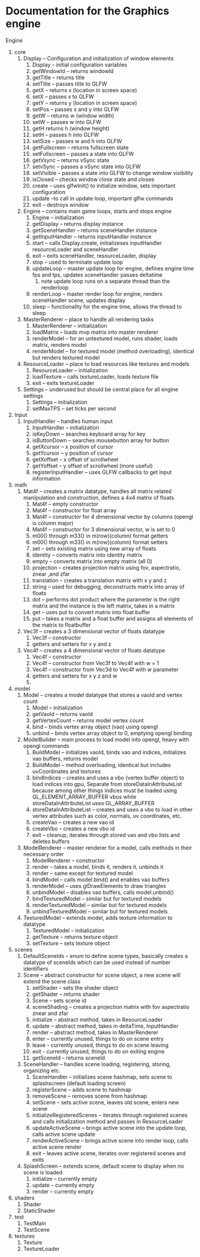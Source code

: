 # Documentation for the Graphics engine

Engine

1.  core
    1.  Display – Configuration and initialization of window elements
        1.  Display – initial configuration variables
        2.  getWindowId – returns windowId
        3.  getTitle – returns title
        4.  setTitle – passes title to GLFW
        5.  getX – returns x (location in screen space)
        6.  setX – passes x to GLFW
        7.  getY – returns y (location in screen space)
        8.  setPos – passes x and y into GLFW
        9.  getW – returns w (window width)
        10. setW – passes w into GLFW
        11. getH returns h (window height)
        12. setH – passes h into GLFW
        13. setSize – passes w and h into GLFW
        14. getFullscreen – returns fullscreen state
        15. setFullscreen – passes a state into GLFW
        16. getVsync – returns vSync state
        17. setvSync – passes a vSync state into GLFW
        18. setVisible – passes a state into GLFW to change window visibility
        19. isClosed – checks window close state and closes
        20. create – uses glfwInit() to initialize window, sets important configuration
        21. update –to call in update loop, important glfw commands
        22. exit – destroys window
    2.  Engine – contains main game loops, starts and stops engine
        1.  Engine – initialization
        2.  getDisplay – returns display instance
        3.  getSceneHandler – returns sceneHandler instance
        4.  getInputHandler – returns inputHandler instance
        5.  start – calls Display.create, initializeses inputHandler resourceLoader and sceneHandler
        6.  exit – exits sceneHandler, resourceLoader, display
        7.  stop – used to terminate update loop
        8.  updateLoop – master update loop for engine, defines engine time fps and tps, updates sceneHandler passes deltatime
            1.  note update loop runs on a separate thread than the renderloop
        9.  renderLoop – master render loop for engine, renders sceneHandler scene, updates display
        10. sleep – functionality for the engine time, allows the thread to sleep
    3.  MasterRenderer – place to handle all rendering tasks
        1.  MasterRenderer – initialization
        2.  loadMatrix – loads mvp matrix into master renderer
        3.  renderModel – for an untextured model, runs shader, loads matrix, renders model
        4.  renderModel – for textured model (method overloading), identical but renders textured model
    4.  ResourceLoader – place to load resources like textures and models
        1.  ResourceLoader – initialization
        2.  loadTexture – calls textureLoader, loads texture file
        3.  exit – exits textureLoader
    5.  Settings – underused but should be central place for all engine settings
        1.  Settings – initialization
        2.  setMaxTPS – set ticks per second
2.  Input
    1.  InputHandler – handles human input
        1.  InputHandler – initialization
        2.  isKeyDown – searches keyboard array for key
        3.  isButtonDown – searches mousebutton array for button
        4.  getXcursor – x position of cursor
        5.  getYcursor – y position of cursor
        6.  getXoffset – x offset of scrollwheel
        7.  getYoffset – y offset of scrollwheel (more useful)
        8.  registerInputHandler – uses GLFW callbacks to get input information
3.  math
    1.  Mat4f – creates a matrix datatype, handles all matrix related manipulation and construction, defines a 4x4 matrix of floats
        1.  Mat4f – empty constructor
        2.  Mat4f – constructor for float array
        3.  Mat4f – constructor for 4 dimensional vector by columns (opengl is column major)
        4.  Mat4f – constructor for 3 dimensional vector, w is set to 0
        5.  m00() through m33() in m(row)(column) format getters
        6.  m00() through m33() in m(row)(column) format setters
        7.  set – sets existing matrix using new array of floats
        8.  identity – converts matrix into identity matrix
        9.  empty – converts matrix into empty matrix (all 0)
        10. projection – creates projection matrix using fov, aspectratio, znear ,and zfar
        11. translation – creates a translation matrix with x y and z
        12. string – used for debugging, deconstructs matrix into array of floats
        13. dot – performs dot product where the parameter is the right matrix and the instance is the left matrix, takes in a matrix
        14. get – uses put to convert matrix into float buffer
        15. put – takes a matrix and a float buffer and assigns all elements of the matrix to floatbuffer
    2.  Vec3f – creates a 3 dimensional vector of floats datatype
        1.  Vec3f – constructor
        2.  getters and setters for x y and z
    3.  Vec4f – creates a 4 dimensional vector of floats datatype
        1.  Vec4f – constructor
        2.  Vec4f – constructor from Vec3f to Vec4f with w = 1
        3.  Vec4f – constructor from Vec3d to Vec4f with w parameter
        4.  getters and setters for x y z and w
        5.  
4.  model
    1.  Model – creates a model datatype that stores a vaoId and vertex count
        1.  Model – initialization
        2.  getVaoId – returns vaoId
        3.  getVertexCount – returns model vertex count
        4.  bind – binds vertex array object (vao) using opengl
        5.  unbind – binds vertex array object to 0, emptying opengl binding
    2.  ModelBuilder – main process to load model into opengl, heavy with opengl commands
        1.  BuildModel – initializes vaoId, binds vao and indices, initializes vao buffers, returns model
        2.  BuildModel – method overloading, identical but includes uvCoordinates and textures
        3.  bindIndices – creates and uses a vbo (vertex buffer object) to load indices into gpu, Separate from storeDataInAttributeList because among other things indices must be loaded using GL_ELEMENT_ARRAY_BUFFER vbos while storeDataInAttributeList uses GL_ARRAY_BUFFER
        4.  storeDataInAttributeList – creates and uses a vbo to load in other vertex attributes such as color, normals, uv coordinates, etc.
        5.  createVao – creates a new vao id
        6.  createVbo – creates a new vbo id
        7.  exit – cleanup, iterates through stored vao and vbo lists and deletes buffers
    3.  ModelRenderer – master renderer for a model, calls methods in their necessary order
        1.  ModelRenderer – constructor
        2.  render – takes a model, binds it, renders it, unbinds it
        3.  render – same except for textured model
        4.  bindModel – calls model.bind() and enables vao buffers
        5.  renderModel – uses glDrawElements to draw triangles
        6.  unbindModel – disables vao buffers, calls model.unbind()
        7.  bindTexturedModel – similar but for textured models
        8.  renderTexturedModel – similar but for textured models
        9.  unbindTexturedModel – similar but for textured models
    4.  TexturedModel – extends model, adds texture information to datatype
        1.  TexturedModel – initialization
        2.  getTexture – returns texture object
        3.  setTexture – sets texture object
5.  scenes
    1.  DefaultSceneIds – enum to define scene types, basically creates a datatype of sceneIds which can be used instead of number identifiers
    2.  Scene – abstract constructor for scene object, a new scene will extend the scene class
        1.  setShader – sets the shader object
        2.  getShader – returns shader
        3.  Scene – sets scene id
        4.  sceneShading – creates a projection matrix with fov aspectratio znear and zfar
        5.  initialize – abstract method, takes in ResourceLoader
        6.  update – abstract method, takes in deltaTime, InputHandler
        7.  render – abstract method, takes in MasterRenderer
        8.  enter – currently unused, things to do on scene entry
        9.  leave - currently unused, things to do on scene leaving
        10. exit - currently unused, things to do on exiting engine
        11. getSceneId – returns sceneId
    3.  SceneHandler – handles scene loading, registering, storing, organizing etc.
        1.  SceneHandler – initializes scene hashmap, sets scene to splashscreen (default loading screen)
        2.  registerScene – adds scene to hashmap
        3.  removeScene – removes scene from hashmap
        4.  setScene – sets active scene, leaves old scene, enters new scene
        5.  initializeRegisteredScenes – iterates through registered scenes and calls initialization method and passes in ResourceLoader
        6.  updateActiveScene – brings active scene into the update loop, calls active scene update
        7.  renderActiveScene – brings active scene into render loop, calls active scene render
        8.  exit – leaves active scene, iterates over registered scenes and exits
    4.  SplashScreen – extends scene, default scene to display when no scene is loaded
        1.  initialize – currently empty
        2.  update – currently empty
        3.  render – currently empty
6.  shaders
    1.  Shader
    2.  StaticShader
7.  test
    1.  TestMain
    2.  TestScene
8.  textures
    1.  Texture
    2.  TextureLoader
